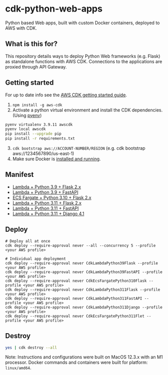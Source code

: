 # cdk-python-web-apps

Python based Web apps, built with custom Docker containers, deployed to AWS with CDK.

## What is this for?

This repository details ways to deploy Python Web frameworks (e.g. Flask) as standalone functions with AWS CDK.  Connections to the applications are proxied through API Gateway.

## Getting started

For up to date info see the [AWS CDK getting started guide](https://docs.aws.amazon.com/cdk/v2/guide/getting_started.html).

1.  `npm install -g aws-cdk`
2.  Activate a python virtual environment and install the CDK dependencies. (Using [pyenv](https://github.com/pyenv/pyenv)) 

```zsh
pyenv virtualenv 3.9.11 awscdk
pyenv local awscdk
pip install --upgrade pip
pip install -r requirements.txt
```

3.  `cdk bootstrap aws://ACCOUNT-NUMBER/REGION` (e.g. cdk bootstrap aws://1234567890/us-east-1)
4.  Make sure Docker is [installed and running](https://www.docker.com/products/docker-desktop/).

## Manifest

-   [Lambda + Python 3.9 + Flask 2.x](stacks/cdk_lambda_python_3_9_flask/)
-   [Lambda + Python 3.9 + FastAPI](stacks/cdk_lambda_python_3_9_fastapi/)
-   [ECS Fargate + Python 3.10 + Flask 2.x](stacks/cdk_ecs_python_3_10_flask/)
-   [Lambda + Python 3.11 + Flask 2.x](stacks/cdk_lambda_python_3_11_flask/)
-   [Lambda + Python 3.11 + FastAPI](stacks/cdk_lambda_python_3_11_fastapi/)
-   [Lambda + Python 3.11 + Django 4.1](stacks/cdk_lambda_python_3_11_django/)

## Deploy

    # Deploy all at once
    cdk deploy --require-approval never --all --concurrency 5 --profile <your AWS profile>

    # Individual app deployment
    cdk deploy --require-approval never CdkLambdaPython39Flask --profile <your AWS profile>
    cdk deploy --require-approval never CdkLambdaPython39FastAPI --profile <your AWS profile>
    cdk deploy --require-approval never CdkEcsFargatePython310Flask --profile <your AWS profile>
    cdk deploy --require-approval never CdkLambdaPython311Flask --profile <your AWS profile>
    cdk deploy --require-approval never CdkLambdaPython311FastAPI --profile <your AWS profile>
    cdk deploy --require-approval never CdkLambdaPython311Django --profile <your AWS profile>
    cdk deploy --require-approval never CdkEcsFargatePython311Flet --profile <your AWS profile>

## Destroy

```zsh
yes | cdk destroy --all
```

Note: Instructions and configurations were built on MacOS 12.3.x with an M1 processor.  Docker commands and containers were built for platform: `linux/amd64`.
